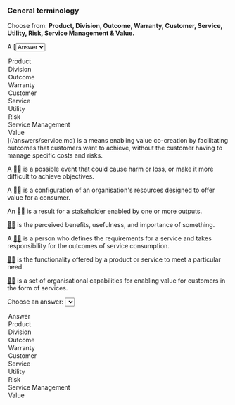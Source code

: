 ### General terminology

Choose from: <b>Product, Division, Outcome, Warranty, Customer, Service, Utility, Risk, Service Management & Value.</b>

A [<select id="GT01"><option value="Answer" selected>Answer</option>
  <option value="Product">Product</option>
  <option value="Division">Division</option>
  <option value="Outcome">Outcome</option>
  <option value="Warranty">Warranty</option>  
  <option value="Customer">Customer</option>
  <option value="Service">Service</option>
  <option value="Utility">Utility</option>
  <option value="Risk">Risk</option>
  <option value="ServiceManagement">Service Management</option>
  <option value="Value">Value</option>
</select>](/answers/service.md) is a means enabling value co-creation by facilitating outcomes that customers want to achieve, without the customer having to manage specific costs and risks.

A [:man_shrugging:](/answers/risk.md) is a possible event that could cause harm or loss, or make it more difficult to achieve objectives.

A [:woman_shrugging:](/answers/product.md) is a configuration of an organisation's resources designed to offer value for a consumer.

An [:man_shrugging:](/answers/outcome.md) is a result for a stakeholder enabled by one or more outputs.

[:woman_shrugging:](/answers/value.md) is the perceived benefits, usefulness, and importance of something.

A [:man_shrugging:](/answers/customer.md) is a person who defines the requirements for a service and takes responsibility for the outcomes of service consumption.

[:woman_shrugging:](/answers/utility.md) is the functionality offered by a product or service to meet a particular need.

[:man_shrugging:](/answers/ServiceManagement.md) is a set of organisational capabilities for enabling value for customers in the form of services.

<label for="GeneralTerminology">Choose an answer:</label>
<select name="membership" id="membership">
  <option value="Answer" selected>Answer</option>
  <option value="Product">Product</option>
  <option value="Division">Division</option>
  <option value="Outcome">Outcome</option>
  <option value="Warranty">Warranty</option>  
  <option value="Customer">Customer</option>
  <option value="Service">Service</option>
  <option value="Utility">Utility</option>
  <option value="Risk">Risk</option>
  <option value="ServiceManagement">Service Management</option>
  <option value="Value">Value</option>
</select>
